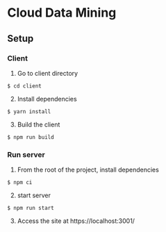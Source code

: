 # Cloud Data Mining

## Setup


### Client

1. Go to client directory
   
```$ cd client```

2. Install dependencies 
   
```$ yarn install```

3. Build the client

```$ npm run build```


### Run server

1. From the root of the project, install dependencies

```$ npm ci```

2. start server

```$ npm run start```

3. Access the site at 
    https://localhost:3001/